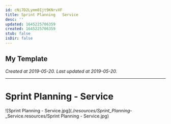 ```yaml
---
id: cNi7D2Lymm0Ijt9KNrvXF
title: Sprint Planning   Service
desc: ''
updated: 1645225706359
created: 1645225706359
stub: false
isDir: false
---
```

My Template
---

_Created at 2019-05-20._
_Last updated at 2019-05-20._




---

# Sprint Planning - Service


![Sprint Planning - Service.jpg](./_resources/Sprint_Planning_-_Service.resources/Sprint Planning - Service.jpg)

